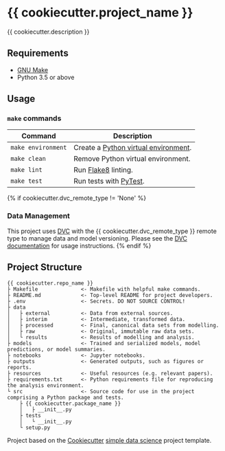 # {{ cookiecutter.project_name }}

{{ cookiecutter.description }}

## Requirements
* [GNU Make](https://www.gnu.org/software/make/)
* Python 3.5 or above

## Usage
### `make` commands

| Command                   | Description |
| ------------------------- | ----------- |
| `make environment` | Create a [Python virtual environment](https://docs.python-guide.org/dev/virtualenvs/). |
| `make clean` | Remove Python virtual environment. |
| `make lint` | Run [Flake8](https://flake8.pycqa.org/en/latest/) linting. |
| `make test` | Run tests with [PyTest](https://pytest.org). |
{% if cookiecutter.dvc_remote_type != 'None' %}
### Data Management
This project uses [DVC](https://dvc.org/) with the {{ cookiecutter.dvc_remote_type }} remote type to manage data and model versioning. Please see the [DVC documentation](https://dvc.org/doc) for usage instructions.
{% endif %}
## Project Structure
```
{{ cookiecutter.repo_name }}
├ Makefile              <- Makefile with helpful make commands.
├ README.md             <- Top-level README for project developers.
├ .env                  <- Secrets. DO NOT SOURCE CONTROL!
├ data
│   ├ external          <- Data from external sources.
│   ├ interim           <- Intermediate, transformed data.
│   ├ processed         <- Final, canonical data sets from modelling.
│   ├ raw               <- Original, immutable raw data sets.
│   └ results           <- Results of modelling and analysis.
├ models                <- Trained and serialized models, model predictions, or model summaries.
├ notebooks             <- Jupyter notebooks.
├ outputs               <- Generated outputs, such as figures or reports.
├ resources             <- Useful resources (e.g. relevant papers).
├ requirements.txt      <- Python requirements file for reproducing the analysis environment.
└ src                   <- Source code for use in the project comprising a Python package and tests.
    ├ {{ cookiecutter.package_name }}
    │   ├ __init__.py
    ├ tests
    │   └ __init__.py
    └ setup.py
```
Project based on the [Cookiecutter](https://cookiecutter.readthedocs.io) [simple data science](https://github.com/smoothml/cookiecutter-simple-data-science) project template.
